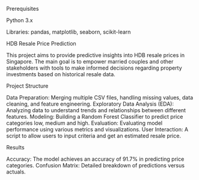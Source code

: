 Prerequisites

Python 3.x

Libraries: pandas, matplotlib, seaborn, scikit-learn

HDB Resale Price Prediction

This project aims to provide predictive insights into HDB resale prices in Singapore. The main goal is to empower married couples and other stakeholders with tools to make informed decisions regarding property investments based on historical resale data.

Project Structure

Data Preparation: Merging multiple CSV files, handling missing values, data cleaning, and feature engineering.
Exploratory Data Analysis (EDA): Analyzing data to understand trends and relationships between different features.
Modeling: Building a Random Forest Classifier to predict price categories low, medium and high.
Evaluation: Evaluating model performance using various metrics and visualizations.
User Interaction: A script to allow users to input criteria and get an estimated resale price.

Results

Accuracy: The model achieves an accuracy of 91.7% in predicting price categories.
Confusion Matrix: Detailed breakdown of predictions versus actuals.

